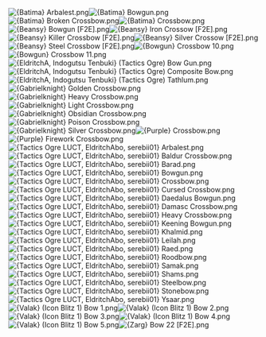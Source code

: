 ![{Batima} Arbalest.png](https://raw.githubusercontent.com/Klokinator/FE-Repo/main/Item%20Icons/Bows%20-%20Crossbows/%7BBatima%7D%20Arbalest.png "{Batima} Arbalest.png")![{Batima} Bowgun.png](https://raw.githubusercontent.com/Klokinator/FE-Repo/main/Item%20Icons/Bows%20-%20Crossbows/%7BBatima%7D%20Bowgun.png "{Batima} Bowgun.png")![{Batima} Broken Crossbow.png](https://raw.githubusercontent.com/Klokinator/FE-Repo/main/Item%20Icons/Bows%20-%20Crossbows/%7BBatima%7D%20Broken%20Crossbow.png "{Batima} Broken Crossbow.png")![{Batima} Crossbow.png](https://raw.githubusercontent.com/Klokinator/FE-Repo/main/Item%20Icons/Bows%20-%20Crossbows/%7BBatima%7D%20Crossbow.png "{Batima} Crossbow.png")![{Beansy} Bowgun [F2E].png](https://raw.githubusercontent.com/Klokinator/FE-Repo/main/Item%20Icons/Bows%20-%20Crossbows/%7BBeansy%7D%20Bowgun%20%5BF2E%5D.png "{Beansy} Bowgun [F2E].png")![{Beansy} Iron Crossow [F2E].png](https://raw.githubusercontent.com/Klokinator/FE-Repo/main/Item%20Icons/Bows%20-%20Crossbows/%7BBeansy%7D%20Iron%20Crossow%20%5BF2E%5D.png "{Beansy} Iron Crossow [F2E].png")![{Beansy} Killer Crossbow [F2E].png](https://raw.githubusercontent.com/Klokinator/FE-Repo/main/Item%20Icons/Bows%20-%20Crossbows/%7BBeansy%7D%20Killer%20Crossbow%20%5BF2E%5D.png "{Beansy} Killer Crossbow [F2E].png")![{Beansy} Silver Crossow [F2E].png](https://raw.githubusercontent.com/Klokinator/FE-Repo/main/Item%20Icons/Bows%20-%20Crossbows/%7BBeansy%7D%20Silver%20Crossow%20%5BF2E%5D.png "{Beansy} Silver Crossow [F2E].png")![{Beansy} Steel Crossbow [F2E].png](https://raw.githubusercontent.com/Klokinator/FE-Repo/main/Item%20Icons/Bows%20-%20Crossbows/%7BBeansy%7D%20Steel%20Crossbow%20%5BF2E%5D.png "{Beansy} Steel Crossbow [F2E].png")![{Bowgun} Crossbow 10.png](https://raw.githubusercontent.com/Klokinator/FE-Repo/main/Item%20Icons/Bows%20-%20Crossbows/%7BBowgun%7D%20Crossbow%2010.png "{Bowgun} Crossbow 10.png")![{Bowgun} Crossbow 11.png](https://raw.githubusercontent.com/Klokinator/FE-Repo/main/Item%20Icons/Bows%20-%20Crossbows/%7BBowgun%7D%20Crossbow%2011.png "{Bowgun} Crossbow 11.png")![{EldritchA, Indogutsu Tenbuki} (Tactics Ogre) Bow Gun.png](https://raw.githubusercontent.com/Klokinator/FE-Repo/main/Item%20Icons/Bows%20-%20Crossbows/%7BEldritchA,%20Indogutsu%20Tenbuki%7D%20(Tactics%20Ogre)%20Bow%20Gun.png "{EldritchA, Indogutsu Tenbuki} (Tactics Ogre) Bow Gun.png")![{EldritchA, Indogutsu Tenbuki} (Tactics Ogre) Composite Bow.png](https://raw.githubusercontent.com/Klokinator/FE-Repo/main/Item%20Icons/Bows%20-%20Crossbows/%7BEldritchA,%20Indogutsu%20Tenbuki%7D%20(Tactics%20Ogre)%20Composite%20Bow.png "{EldritchA, Indogutsu Tenbuki} (Tactics Ogre) Composite Bow.png")![{EldritchA, Indogutsu Tenbuki} (Tactics Ogre) Tathlum.png](https://raw.githubusercontent.com/Klokinator/FE-Repo/main/Item%20Icons/Bows%20-%20Crossbows/%7BEldritchA,%20Indogutsu%20Tenbuki%7D%20(Tactics%20Ogre)%20Tathlum.png "{EldritchA, Indogutsu Tenbuki} (Tactics Ogre) Tathlum.png")![{Gabrielknight} Golden Crossbow.png](https://raw.githubusercontent.com/Klokinator/FE-Repo/main/Item%20Icons/Bows%20-%20Crossbows/%7BGabrielknight%7D%20Golden%20Crossbow.png "{Gabrielknight} Golden Crossbow.png")![{Gabrielknight} Heavy Crossbow.png](https://raw.githubusercontent.com/Klokinator/FE-Repo/main/Item%20Icons/Bows%20-%20Crossbows/%7BGabrielknight%7D%20Heavy%20Crossbow.png "{Gabrielknight} Heavy Crossbow.png")![{Gabrielknight} Light Crossbow.png](https://raw.githubusercontent.com/Klokinator/FE-Repo/main/Item%20Icons/Bows%20-%20Crossbows/%7BGabrielknight%7D%20Light%20Crossbow.png "{Gabrielknight} Light Crossbow.png")![{Gabrielknight} Obsidian Crossbow.png](https://raw.githubusercontent.com/Klokinator/FE-Repo/main/Item%20Icons/Bows%20-%20Crossbows/%7BGabrielknight%7D%20Obsidian%20Crossbow.png "{Gabrielknight} Obsidian Crossbow.png")![{Gabrielknight} Poison Crossbow.png](https://raw.githubusercontent.com/Klokinator/FE-Repo/main/Item%20Icons/Bows%20-%20Crossbows/%7BGabrielknight%7D%20Poison%20Crossbow.png "{Gabrielknight} Poison Crossbow.png")![{Gabrielknight} Silver Crossbow.png](https://raw.githubusercontent.com/Klokinator/FE-Repo/main/Item%20Icons/Bows%20-%20Crossbows/%7BGabrielknight%7D%20Silver%20Crossbow.png "{Gabrielknight} Silver Crossbow.png")![{Purple} Crossbow.png](https://raw.githubusercontent.com/Klokinator/FE-Repo/main/Item%20Icons/Bows%20-%20Crossbows/%7BPurple%7D%20Crossbow.png "{Purple} Crossbow.png")![{Purple} Firework Crossbow.png](https://raw.githubusercontent.com/Klokinator/FE-Repo/main/Item%20Icons/Bows%20-%20Crossbows/%7BPurple%7D%20Firework%20Crossbow.png "{Purple} Firework Crossbow.png")![{Tactics Ogre LUCT, EldritchAbo, serebii01} Arbalest.png](https://raw.githubusercontent.com/Klokinator/FE-Repo/main/Item%20Icons/Bows%20-%20Crossbows/%7BTactics%20Ogre%20LUCT,%20EldritchAbo,%20serebii01%7D%20Arbalest.png "{Tactics Ogre LUCT, EldritchAbo, serebii01} Arbalest.png")![{Tactics Ogre LUCT, EldritchAbo, serebii01} Baldur Crossbow.png](https://raw.githubusercontent.com/Klokinator/FE-Repo/main/Item%20Icons/Bows%20-%20Crossbows/%7BTactics%20Ogre%20LUCT,%20EldritchAbo,%20serebii01%7D%20Baldur%20Crossbow.png "{Tactics Ogre LUCT, EldritchAbo, serebii01} Baldur Crossbow.png")![{Tactics Ogre LUCT, EldritchAbo, serebii01} Barad.png](https://raw.githubusercontent.com/Klokinator/FE-Repo/main/Item%20Icons/Bows%20-%20Crossbows/%7BTactics%20Ogre%20LUCT,%20EldritchAbo,%20serebii01%7D%20Barad.png "{Tactics Ogre LUCT, EldritchAbo, serebii01} Barad.png")![{Tactics Ogre LUCT, EldritchAbo, serebii01} Bowgun.png](https://raw.githubusercontent.com/Klokinator/FE-Repo/main/Item%20Icons/Bows%20-%20Crossbows/%7BTactics%20Ogre%20LUCT,%20EldritchAbo,%20serebii01%7D%20Bowgun.png "{Tactics Ogre LUCT, EldritchAbo, serebii01} Bowgun.png")![{Tactics Ogre LUCT, EldritchAbo, serebii01} Crossbow.png](https://raw.githubusercontent.com/Klokinator/FE-Repo/main/Item%20Icons/Bows%20-%20Crossbows/%7BTactics%20Ogre%20LUCT,%20EldritchAbo,%20serebii01%7D%20Crossbow.png "{Tactics Ogre LUCT, EldritchAbo, serebii01} Crossbow.png")![{Tactics Ogre LUCT, EldritchAbo, serebii01} Cursed Crossbow.png](https://raw.githubusercontent.com/Klokinator/FE-Repo/main/Item%20Icons/Bows%20-%20Crossbows/%7BTactics%20Ogre%20LUCT,%20EldritchAbo,%20serebii01%7D%20Cursed%20Crossbow.png "{Tactics Ogre LUCT, EldritchAbo, serebii01} Cursed Crossbow.png")![{Tactics Ogre LUCT, EldritchAbo, serebii01} Daedalus Bowgun.png](https://raw.githubusercontent.com/Klokinator/FE-Repo/main/Item%20Icons/Bows%20-%20Crossbows/%7BTactics%20Ogre%20LUCT,%20EldritchAbo,%20serebii01%7D%20Daedalus%20Bowgun.png "{Tactics Ogre LUCT, EldritchAbo, serebii01} Daedalus Bowgun.png")![{Tactics Ogre LUCT, EldritchAbo, serebii01} Damasc Crossbow.png](https://raw.githubusercontent.com/Klokinator/FE-Repo/main/Item%20Icons/Bows%20-%20Crossbows/%7BTactics%20Ogre%20LUCT,%20EldritchAbo,%20serebii01%7D%20Damasc%20Crossbow.png "{Tactics Ogre LUCT, EldritchAbo, serebii01} Damasc Crossbow.png")![{Tactics Ogre LUCT, EldritchAbo, serebii01} Heavy Crossbow.png](https://raw.githubusercontent.com/Klokinator/FE-Repo/main/Item%20Icons/Bows%20-%20Crossbows/%7BTactics%20Ogre%20LUCT,%20EldritchAbo,%20serebii01%7D%20Heavy%20Crossbow.png "{Tactics Ogre LUCT, EldritchAbo, serebii01} Heavy Crossbow.png")![{Tactics Ogre LUCT, EldritchAbo, serebii01} Keening Bowgun.png](https://raw.githubusercontent.com/Klokinator/FE-Repo/main/Item%20Icons/Bows%20-%20Crossbows/%7BTactics%20Ogre%20LUCT,%20EldritchAbo,%20serebii01%7D%20Keening%20Bowgun.png "{Tactics Ogre LUCT, EldritchAbo, serebii01} Keening Bowgun.png")![{Tactics Ogre LUCT, EldritchAbo, serebii01} Khalmid.png](https://raw.githubusercontent.com/Klokinator/FE-Repo/main/Item%20Icons/Bows%20-%20Crossbows/%7BTactics%20Ogre%20LUCT,%20EldritchAbo,%20serebii01%7D%20Khalmid.png "{Tactics Ogre LUCT, EldritchAbo, serebii01} Khalmid.png")![{Tactics Ogre LUCT, EldritchAbo, serebii01} Leilah.png](https://raw.githubusercontent.com/Klokinator/FE-Repo/main/Item%20Icons/Bows%20-%20Crossbows/%7BTactics%20Ogre%20LUCT,%20EldritchAbo,%20serebii01%7D%20Leilah.png "{Tactics Ogre LUCT, EldritchAbo, serebii01} Leilah.png")![{Tactics Ogre LUCT, EldritchAbo, serebii01} Raed.png](https://raw.githubusercontent.com/Klokinator/FE-Repo/main/Item%20Icons/Bows%20-%20Crossbows/%7BTactics%20Ogre%20LUCT,%20EldritchAbo,%20serebii01%7D%20Raed.png "{Tactics Ogre LUCT, EldritchAbo, serebii01} Raed.png")![{Tactics Ogre LUCT, EldritchAbo, serebii01} Roodbow.png](https://raw.githubusercontent.com/Klokinator/FE-Repo/main/Item%20Icons/Bows%20-%20Crossbows/%7BTactics%20Ogre%20LUCT,%20EldritchAbo,%20serebii01%7D%20Roodbow.png "{Tactics Ogre LUCT, EldritchAbo, serebii01} Roodbow.png")![{Tactics Ogre LUCT, EldritchAbo, serebii01} Samak.png](https://raw.githubusercontent.com/Klokinator/FE-Repo/main/Item%20Icons/Bows%20-%20Crossbows/%7BTactics%20Ogre%20LUCT,%20EldritchAbo,%20serebii01%7D%20Samak.png "{Tactics Ogre LUCT, EldritchAbo, serebii01} Samak.png")![{Tactics Ogre LUCT, EldritchAbo, serebii01} Shams.png](https://raw.githubusercontent.com/Klokinator/FE-Repo/main/Item%20Icons/Bows%20-%20Crossbows/%7BTactics%20Ogre%20LUCT,%20EldritchAbo,%20serebii01%7D%20Shams.png "{Tactics Ogre LUCT, EldritchAbo, serebii01} Shams.png")![{Tactics Ogre LUCT, EldritchAbo, serebii01} Steelbow.png](https://raw.githubusercontent.com/Klokinator/FE-Repo/main/Item%20Icons/Bows%20-%20Crossbows/%7BTactics%20Ogre%20LUCT,%20EldritchAbo,%20serebii01%7D%20Steelbow.png "{Tactics Ogre LUCT, EldritchAbo, serebii01} Steelbow.png")![{Tactics Ogre LUCT, EldritchAbo, serebii01} Stonebow.png](https://raw.githubusercontent.com/Klokinator/FE-Repo/main/Item%20Icons/Bows%20-%20Crossbows/%7BTactics%20Ogre%20LUCT,%20EldritchAbo,%20serebii01%7D%20Stonebow.png "{Tactics Ogre LUCT, EldritchAbo, serebii01} Stonebow.png")![{Tactics Ogre LUCT, EldritchAbo, serebii01} Ysaar.png](https://raw.githubusercontent.com/Klokinator/FE-Repo/main/Item%20Icons/Bows%20-%20Crossbows/%7BTactics%20Ogre%20LUCT,%20EldritchAbo,%20serebii01%7D%20Ysaar.png "{Tactics Ogre LUCT, EldritchAbo, serebii01} Ysaar.png")![{Valak} (Icon Blitz 1) Bow 1.png](https://raw.githubusercontent.com/Klokinator/FE-Repo/main/Item%20Icons/Bows%20-%20Crossbows/%7BValak%7D%20(Icon%20Blitz%201)%20Bow%201.png "{Valak} (Icon Blitz 1) Bow 1.png")![{Valak} (Icon Blitz 1) Bow 2.png](https://raw.githubusercontent.com/Klokinator/FE-Repo/main/Item%20Icons/Bows%20-%20Crossbows/%7BValak%7D%20(Icon%20Blitz%201)%20Bow%202.png "{Valak} (Icon Blitz 1) Bow 2.png")![{Valak} (Icon Blitz 1) Bow 3.png](https://raw.githubusercontent.com/Klokinator/FE-Repo/main/Item%20Icons/Bows%20-%20Crossbows/%7BValak%7D%20(Icon%20Blitz%201)%20Bow%203.png "{Valak} (Icon Blitz 1) Bow 3.png")![{Valak} (Icon Blitz 1) Bow 4.png](https://raw.githubusercontent.com/Klokinator/FE-Repo/main/Item%20Icons/Bows%20-%20Crossbows/%7BValak%7D%20(Icon%20Blitz%201)%20Bow%204.png "{Valak} (Icon Blitz 1) Bow 4.png")![{Valak} (Icon Blitz 1) Bow 5.png](https://raw.githubusercontent.com/Klokinator/FE-Repo/main/Item%20Icons/Bows%20-%20Crossbows/%7BValak%7D%20(Icon%20Blitz%201)%20Bow%205.png "{Valak} (Icon Blitz 1) Bow 5.png")![{Zarg} Bow 22 [F2E].png](https://raw.githubusercontent.com/Klokinator/FE-Repo/main/Item%20Icons/Bows%20-%20Crossbows/%7BZarg%7D%20Bow%2022%20%5BF2E%5D.png "{Zarg} Bow 22 [F2E].png")
